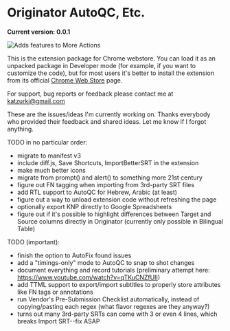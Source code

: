 # Originator AutoQC, Etc. 
**Current version: 0.0.1**

![Adds features to More Actions](https://lh3.googleusercontent.com/GNwhXfqNOuDq9n8CKescghQqeBmb1yGwRaOA_t4VjOxkO1NiyYN8pQAwuGmk-hdERiAlpOBRww8DgsxhDQAEPZtgkQ=w640-h400-e365-rj-sc0x00ffffff)

This is the extension package for Chrome webstore. You can load it as an unpacked package in Developer mode (for example, if you want to customize the code), but for most users it's better to install the extension from its official [Chrome Web Store](https://chrome.google.com/webstore/detail/originator-autoqc-etc/fmdlmdfceiaaljfpdkbpfhoppcklkopo "Originator AutoQC for Netflix") page.

For support, bug reports or feedback please contact me at katzurki@gmail.com

These are the issues/ideas I'm currently working on. Thanks everybody who provided their feedback and shared ideas. Let me know if I forgot anything.

TODO in no particular order:
* migrate to manifest v3
* include diff.js, Save Shortcuts, ImportBetterSRT in the extension
* make much better icons
* migrate from prompt() and alert() to something more 21st century
* figure out FN tagging when importing from 3rd-party SRT files 
* add RTL support to AutoQC for Hebrew, Arabic (at least)
* figure out a way to unload extension code without refreshing the page
* optionally export KNP directly to Google Spreadsheets
* figure out if it's possible to highlight differences between Target and Source columns directly in Originator (currently only possible in Bilingual Table)

TODO (important):
* finish the option to AutoFix found issues
* add a "timings-only" mode to AutoQC to snap to shot changes
* document everything and record tutorials (preliminary attempt here: https://www.youtube.com/watch?v=qTKuCNZfUII)
* add TTML support to export/import subtitles to properly store attributes like FN tags or annotations
* run Vendor's Pre-Submission Checklist automatically, instead of copying/pasting each regex (what flavor regexes are they anyway?)
* turns out many 3rd-party SRTs can come with 3 or even 4 lines, which breaks Import SRT--fix ASAP
